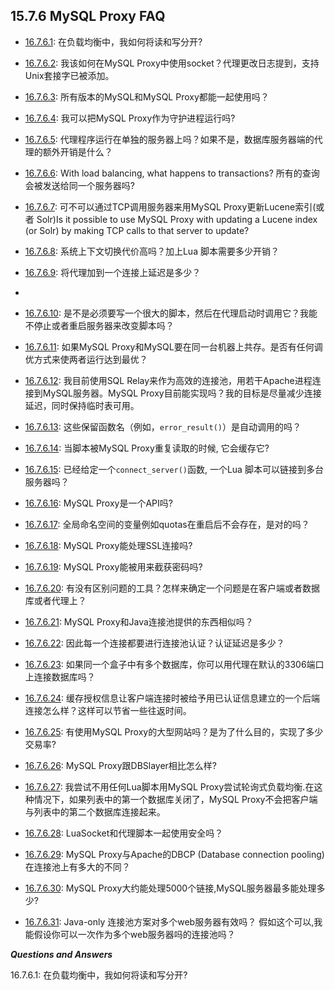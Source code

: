 ## 15.7.6 MySQL Proxy FAQ

* [16.7.6.1](#): 在负载均衡中，我如何将读和写分开?

* [16.7.6.2](#): 我该如何在MySQL Proxy中使用socket？代理更改日志提到，支持Unix套接字已被添加。

* [16.7.6.3](#): 所有版本的MySQL和MySQL Proxy都能一起使用吗？

* [16.7.6.4](#): 我可以把MySQL Proxy作为守护进程运行吗?

* [16.7.6.5](#): 代理程序运行在单独的服务器上吗？如果不是，数据库服务器端的代理的额外开销是什么？

* [16.7.6.6](#): With load balancing, what happens to transactions? 所有的查询会被发送给同一个服务器吗?

* [16.7.6.7](#): 可不可以通过TCP调用服务器来用MySQL Proxy更新Lucene索引(或者 Solr)Is it possible to use MySQL Proxy with updating a Lucene index (or Solr) by making TCP calls to that server to update?

* [16.7.6.8](#): 系统上下文切换代价高吗？加上Lua 脚本需要多少开销？

* [16.7.6.9](#): 将代理加到一个连接上延迟是多少？
* 
* [16.7.6.10](#): 是不是必须要写一个很大的脚本，然后在代理启动时调用它？我能不停止或者重启服务器来改变脚本吗？

* [16.7.6.11](#): 如果MySQL Proxy和MySQL要在同一台机器上共存。是否有任何调优方式来使两者运行达到最优？

* [16.7.6.12](#): 我目前使用SQL Relay来作为高效的连接池，用若干Apache进程连接到MySQL服务器。MySQL Proxy目前能实现吗？我的目标是尽量减少连接延迟，同时保持临时表可用。

* [16.7.6.13](#): 这些保留函数名（例如，`error_result()`）是自动调用的吗？

* [16.7.6.14](#): 当脚本被MySQL Proxy重复读取的时候, 它会缓存它?

* [16.7.6.15](#): 已经给定一个`connect_server()`函数, 一个Lua 脚本可以链接到多台服务器吗？

* [16.7.6.16](#): MySQL Proxy是一个API吗?

* [16.7.6.17](#): 全局命名空间的变量例如quotas在重启后不会存在，是对的吗？

* [16.7.6.18](#): MySQL Proxy能处理SSL连接吗?

* [16.7.6.19](#): MySQL Proxy能被用来截获密码吗?

* [16.7.6.20](#): 有没有区别问题的工具？怎样来确定一个问题是在客户端或者数据库或者代理上？

* [16.7.6.21](#): MySQL Proxy和Java连接池提供的东西相似吗？ 

* [16.7.6.22](#): 因此每一个连接都要进行连接池认证？认证延迟是多少？

* [16.7.6.23](#): 如果同一个盒子中有多个数据库，你可以用代理在默认的3306端口上连接数据库吗？

* [16.7.6.24](#): 缓存授权信息让客户端连接时被给予用已认证信息建立的一个后端连接怎么样？这样可以节省一些往返时间。

* [16.7.6.25](#): 有使用MySQL Proxy的大型网站吗？是为了什么目的，实现了多少交易率?

* [16.7.6.26](#): MySQL Proxy跟DBSlayer相比怎么样?

* [16.7.6.27](#): 我尝试不用任何Lua脚本用MySQL Proxy尝试轮询式负载均衡.在这种情况下，如果列表中的第一个数据库关闭了，MySQL Proxy不会把客户端与列表中的第二个数据库连接起来。

* [16.7.6.28](#): LuaSocket和代理脚本一起使用安全吗？

* [16.7.6.29](#): MySQL Proxy与Apache的DBCP (Database connection pooling)在连接池上有多大的不同？

* [16.7.6.30](#): MySQL Proxy大约能处理5000个链接,MySQL服务器最多能处理多少?

* [16.7.6.31](#): Java-only 连接池方案对多个web服务器有效吗？ 假如这个可以,我能假设你可以一次作为多个web服务器吗的连接池吗？

***Questions and Answers***

16.7.6.1: 在负载均衡中，我如何将读和写分开?



